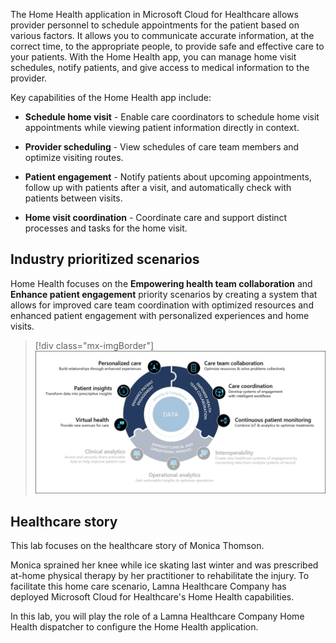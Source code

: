 The Home Health application in Microsoft Cloud for Healthcare allows provider personnel to schedule appointments for the patient based on various factors. It allows you to communicate accurate information, at the correct time, to the appropriate people, to provide safe and effective care to your patients. With the Home Health app, you can manage home visit schedules, notify patients, and give access to medical information to the provider.

Key capabilities of the Home Health app include:

-   **Schedule home visit** - Enable care coordinators to schedule home visit appointments while viewing patient information directly in context.

-   **Provider scheduling** - View schedules of care team members and optimize visiting routes.

-   **Patient engagement** - Notify patients about upcoming appointments, follow up with patients after a visit, and automatically check with patients between visits.

-   **Home visit coordination** - Coordinate care and support distinct processes and tasks for the home visit.

## Industry prioritized scenarios

Home Health focuses on the **Empowering health team collaboration** and **Enhance patient engagement** priority scenarios by creating a system that allows for improved care team coordination with optimized resources and enhanced patient engagement with personalized experiences and home visits.

> [!div class="mx-imgBorder"]
> [![Screenshot of a diagram showing health team collaboration.](../media/collaboration.png)](../media/collaboration.png#lightbox)

## Healthcare story

This lab focuses on the healthcare story of Monica Thomson.

Monica sprained her knee while ice skating last winter and was prescribed at-home physical therapy by her practitioner to rehabilitate the injury. To facilitate this home care scenario, Lamna Healthcare Company has deployed Microsoft Cloud for Healthcare's Home Health capabilities.

In this lab, you will play the role of a Lamna Healthcare Company Home Health dispatcher to configure the Home Health application.
